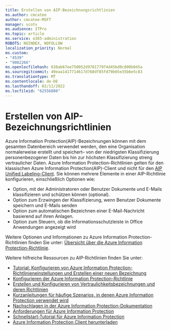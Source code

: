 ```yaml
---
title: Erstellen von AIP-Bezeichnungsrichtlinien
ms.author: cmcatee
author: cmcatee-MSFT
manager: scotv
ms.audience: ITPro
ms.topic: article
ms.service: o365-administration
ROBOTS: NOINDEX, NOFOLLOW
localization_priority: Normal
ms.custom:
- "4539"
- "9002266"
ms.openlocfilehash: 638ab67ee750052d970177974d45bd0c800b045a
ms.sourcegitcommit: 49eaa1417714617d768df85fd79b65e35b6e5c83
ms.translationtype: MT
ms.contentlocale: de-DE
ms.lasthandoff: 02/11/2022
ms.locfileid: "62556808"
---
```

# <a name="creating-aip-label-policies"></a>Erstellen von AIP-Bezeichnungsrichtlinien

Azure Information Protection(AIP)-Bezeichnungen können mit dem gesamten Datenbereich verwendet werden, den eine Organisation normalerweise erstellt und speichert– von der niedrigsten Klassifizierung personenbezogener Daten bis hin zur höchsten Klassifizierung streng vertraulicher Daten. Azure Information Protection-Richtlinien gelten für den klassischen Azure Information Protection(AIP)-Client und nicht für den  [AIP Unified Labeling-Client](https://docs.microsoft.com/azure/information-protection/rms-client/unifiedlabelingclient-version-release-history). Sie können mehrere Elemente in einer AIP-Richtlinie konfigurieren, einschließlich Optionen wie:

- Option, mit der Administratoren oder Benutzer Dokumente und E-Mails klassifizieren und schützen können (optional).
- Option zum Erzwingen der Klassifizierung, wenn Benutzer Dokumente speichern und E-Mails senden
- Option zum automatischen Bezeichnen einer E-Mail-Nachricht basierend auf ihren Anlagen.
- Option zum Steuern, ob die Informationsschutzleiste in Office Anwendungen angezeigt wird

Weitere Optionen und Informationen zu Azure Information Protection-Richtlinien finden Sie unter: [Übersicht über die Azure Information Protection-Richtlinie](https://docs.microsoft.com/azure/information-protection/overview-policy).  

Weitere hilfreiche Ressourcen zu AIP-Richtlinien finden Sie unter:

- [Tutorial: Konfigurieren von Azure Information Protection-Richtlinieneinstellungen und Erstellen einer neuen Bezeichnung](https://docs.microsoft.com/azure/information-protection/infoprotect-quick-start-tutorial)  
- [Konfigurieren der Azure Information Protection-Richtlinie](https://docs.microsoft.com/azure/information-protection/configure-policy)  
- [Erstellen und Konfigurieren von Vertraulichkeitsbezeichnungen und deren Richtlinien](https://docs.microsoft.com/microsoft-365/compliance/create-sensitivity-labels)  
- [Kurzanleitungen für häufige Szenarios, in denen Azure Information Protection verwendet wird](https://docs.microsoft.com/azure/information-protection/how-to-guides)  
- [Nachschlagen in der Azure Information Protection-Dokumentation](https://docs.microsoft.com/azure/information-protection/what-is-information-protection)  
- [Anforderungen für Azure Information Protection](https://docs.microsoft.com/azure/information-protection/get-started/requirements)  
- [Schnellstart-Tutorial für Azure Information Protection](https://docs.microsoft.com/azure/information-protection/get-started/infoprotect-quick-start-tutorial)  
- [Azure Information Protection Client herunterladen](https://www.microsoft.com/download/details.aspx?id=53018)